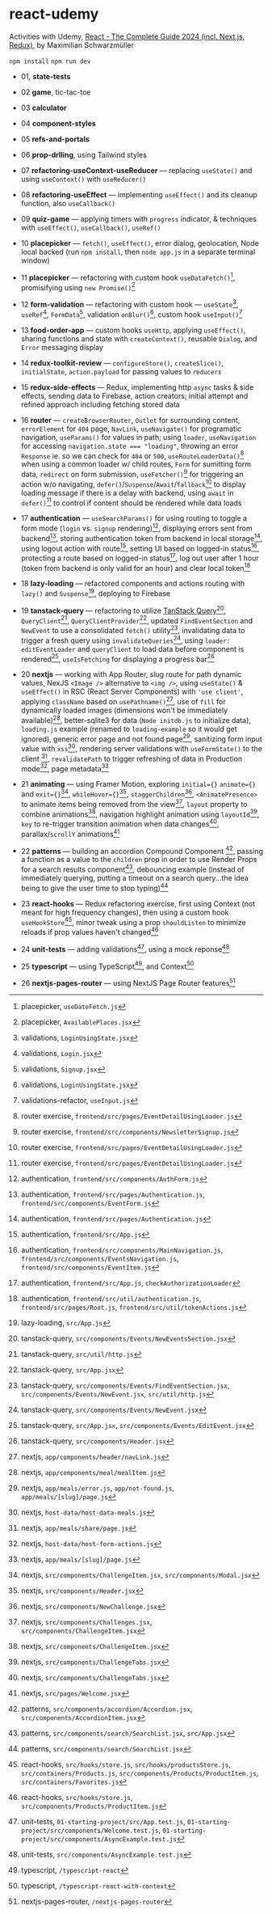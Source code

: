 # react-udemy

Activities with Udemy, [React - The Complete Guide 2024 (incl. Next.js, Redux)](https://www.udemy.com/course/react-the-complete-guide-incl-redux/?couponCode=LEARNNOWPLANS), by Maximilian Schwarzmüller

`npm install`
`npm run dev`

- 01, **state-tests**
- 02 **game**, tic-tac-toe
- 03 **calculator**
- 04 **component-styles**
- 05 **refs-and-portals**
- 06 **prop-drlling**, using Tailwind styles
- 07 **refactoring-useContext-useReducer** &mdash; replacing `useState()` and using `useContext()` with `useReducer()`

- 08 **refactoring-useEffect** &mdash; implementing `useEffect()` and its cleanup function, also `useCallback()`

- 09 **quiz-game** &mdash; applying timers with `progress` indicator, & techniques with `useEffect()`, `useCallback()`, `useRef()`

- 10 **placepicker** &mdash; `fetch()`, `useEffect()`, error dialog, geolocation, Node local backed (run `npm install`, then `node app.js` in a separate terminal window)

- 11 **placepicker** &mdash; refactoring with custom hook `useDataFetch()`[^1], promisifying using `new Promise()`[^2]

- 12 **form-validation** &mdash; refactoring with custom hook &mdash; `useState`[^3], `useRef`[^4], `FormData`[^5], validation `onBlur()`[^6], custom hook `useInput()`[^7]

- 13 **food-order-app** &mdash; custom hooks `useHttp`, applying `useEffect()`, sharing functions and state with `createContext()`, reusable `Dialog`, and `Error` messaging display

- 14 **redux-toolkit-review** &mdash; `configureStore()`, `createSlice()`, `initialState`, `action.payload` for passing values to `reducers`

- 15 **redux-side-effects** &mdash; Redux, implementing http `async` tasks & side effects, sending data to Firebase, action creators; initial attempt and refined approach including fetching stored data

- 16 **router** &mdash; `createBrowserRouter`, `Outlet` for surrounding content, `errorElement` for `404` page, `NavLink`, `useNavigate()` for programatic navigation, `useParams()` for values in path; using `loader`, `useNavigation` for accessing `navigation.state === "loading"`, throwing an error `Response` ie. so we can check for `404` or `500`, `useRouteLoaderData()`[^8] when using a common loader w/ child routes, `Form` for sumitting form data, `redirect` on form submission, `useFetcher()`[^9] for triggering an action w/o navigating, `defer()`/`Suspense`/`Await`/`fallback`[^10] to display loading message if there is a delay with backend, using `await` in `defer()`[^10] to control if content should be rendered while data loads

- 17 **authentication** &mdash; `useSearchParams()` for using routing to toggle a form mode (`login` vs. `signup` rendering)[^11], displaying errors sent from backend[^12], storing authentication token from backend in local storage[^13], using logout action with route[^14], setting UI based on logged-in status[^15], protecting a route based on logged-in status[^16], log out user after 1 hour (token from backend is only valid for an hour) and clear local token[^17]

- 18 **lazy-loading** &mdash; refactored components and actions routing with `lazy()` and `Suspense`[^18], deploying to Firebase

- 19 **tanstack-query** &mdash; refactoring to utilize [TanStack Query](https://tanstack.com/start/latest)[^19], `QueryClient`[^20], `QueryClientProvider`[^21], updated `FindEventSection` and `NewEvent` to use a consolidated `fetch()` utility[^22], invalidating data to trigger a fresh query using `invalidateQueries`[^23], using `loader: editEventLoader` and `queryClient` to load data before component is rendered[^24], `useIsFetching` for displaying a progress bar[^25]

- 20 **nextjs** &mdash; working with App Router, slug route for path dynamic values, NexJS `<Image />` alternative to `<img />`, using `useState()` & `useEffect()` in RSC (React Server Components) with `'use client'`, applying `className` based on `usePathname()`[^26], use of `fill` for dynamically loaded images (dimensions won't be immediately available)[^27], better-sqlite3 for data (`Node initdb.js` to initialize data), `loading.js` example (renamed to `loading-example` so it would get ignored), generic error page and not found page[^28], sanitizing form input value with `xss`[^29], rendering server validations with `useFormState()` to the client [^30], `revalidatePath` to trigger refreshing of data in Production mode[^31], page metadata[^32]

- 21 **animating** &mdash; using Framer Motion, exploring `initial={}` `animate={}` and `exit={}`[^33], `whileHover={}`[^34], `staggerChildren`[^35], `<AnimatePresence>` to animate items being removed from the view[^36], `layout` property to combine animations[^37], navigation highlight animation using `layoutId`[^38], `key` to re-trigger transition animation when data changes[^38], parallax/`scrollY` animations[^39]

- 22 **patterns** &mdash; building an accordion Compound Component [^40], passing a function as a value to the `children` prop in order to use Render Props for a search results component[^41], debouncing example (instead of immediately querying, putting a timeout on a search query...the idea being to give the user time to stop typing)[^42]

- 23 **react-hooks** &mdash; Redux refactoring exercise, first using Context (not meant for high frequency changes), then using a custom hook `useHookStore`[^43], minor tweak using a prop `shouldListen` to minimize reloads if prop values haven't changed[^44]

- 24 **unit-tests** &mdash; adding validations[^45], using a mock reponse[^46]

- 25 **typescript** &mdash; using TypeScript[^47], and Context[^48]

- 26 **nextjs-pages-router** &mdash; using NextJS Page Router features[^49]

[^1]: placepicker, `useDateFetch.js`
[^2]: placepicker, `AvailablePlaces.jsx`
[^3]: validations, `LoginUsingState.jsx`
[^4]: validations, `Login.jsx`
[^5]: validations, `Signup.jsx`
[^6]: validations, `LoginUsingState.jsx`
[^7]: validations-refactor, `useInput.js`
[^8]: router exercise, `frontend/src/pages/EventDetailUsingLoader.js`
[^9]: router exercise, `frontend/src/components/NewsletterSignup.js`
[^10]: router exercise, `frontend/src/pages/EventDetailUsingLoader.js`
[^11]: authentication, `frontend/src/components/AuthForm.js`
[^12]: authentication, `frontend/src/pages/Authentication.js`, `frontend/src/components/EventForm.js`
[^13]: authentication, `frontend/src/pages/Authentication.js`
[^14]: authentication, `frontend/src/App.js`
[^15]: authentication, `frontend/src/components/MainNavigation.js`, `frontend/src/components/EventsNavigation.js`, `frontend/src/components/EventItem.js`
[^16]: authentication, `frontend/src/App.js`, `checkAuthorizationLoader`
[^17]: authentication, `frontend/src/util/authentication.js`, `frontend/src/pages/Root.js`, `frontend/src/util/tokenActions.js`
[^18]: lazy-loading, `src/App.js`
[^19]: tanstack-query, `src/components/Events/NewEventsSection.jsx`
[^20]: tanstack-query, `src/util/http.js`
[^21]: tanstack-query, `src/App.jsx`
[^22]: tanstack-query, `src/components/Events/FindEventSection.jsx`, `src/components/Events/NewEvent.jsx`, `src/util/http.js`
[^23]: tanstack-query, `src/components/Events/NewEvent.jsx`
[^24]: tanstack-query, `src/App.jsx`, `src/components/Events/EditEvent.jsx`
[^25]: tanstack-query, `src/components/Header.jsx`
[^26]: nextjs, `app/components/header/navLink.js`
[^27]: nextjs, `app/components/meal/mealItem.js`
[^28]: nextjs, `app/meals/error.js`, `app/not-found.js`, `app/meals/[slug]/page.js`
[^29]: nextjs, `host-data/host-data-meals.js`
[^30]: nextjs, `app/meals/share/page.js`
[^31]: nextjs, `host-data/host-form-actions.js`
[^32]: nextjs, `app/meals/[slug]/page.js`
[^33]: nextjs, `src/components/ChallengeItem.jsx`, `src/components/Modal.jsx`
[^34]: nextjs, `src/components/Header.jsx`
[^35]: nextjs, `src/components/NewChallenge.jsx`
[^36]: nextjs, `src/components/Challenges.jsx`, `src/components/ChallengeItem.jsx`
[^37]: nextjs, `src/components/ChallengeItem.jsx`
[^38]: nextjs, `src/components/ChallengeTabs.jsx`
[^39]: nextjs, `src/pages/Welcome.jsx`
[^40]: patterns, `src/components/accordion/Accordion.jsx`, `src/components/AccordionItem.jsx`
[^41]: patterns, `src/components/search/SearchList.jsx`, `src/App.jsx`
[^42]: patterns, `src/components/search/SearchList.jsx`
[^43]: react-hooks, `src/hooks/store.js`, `src/hooks/productsStore.js`, `src/containers/Products.js`, `src/components/Products/ProductItem.js`, `src/containers/Favorites.js`
[^44]: react-hooks, `src/hooks/store.js`, `src/components/Products/ProductItem.js`
[^45]: unit-tests, `01-starting-project/src/App.test.js`, `01-starting-project/src/components/Welcome.test.js`, `01-starting-project/src/components/AsyncExample.test.js`
[^46]: unit-tests, `src/components/AsyncExample.test.js`
[^47]: typescript, `/typescript-react`
[^48]: typescript, `/typescript-react-with-context`
[^49]: nextjs-pages-router, `/nextjs-pages-router`
